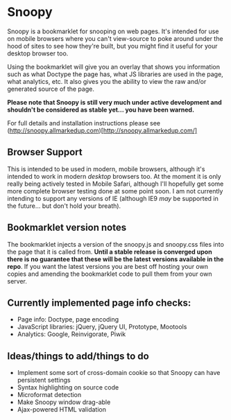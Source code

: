 Snoopy
=======

Snoopy is a bookmarklet for snooping on web pages. It's intended for use on mobile browsers where you can't view-source to poke around under the hood of sites to see how they're built, but you might find it useful for your desktop browser too.

Using the bookmarklet will give you an overlay that shows you information such as what Doctype the page has, what JS libraries are used in the page, what analytics, etc. It also gives you the ability to view the raw and/or generated source of the page.

**Please note that Snoopy is still very much under active development and shouldn't be considered as stable yet... you have been warned.**

For full details and installation instructions please see (http://snoopy.allmarkedup.com)[http://snoopy.allmarkedup.com/]

Browser Support
---------------

This is intended to be used in modern, mobile browsers, although it's intended to work in modern *desktop* browsers too.
At the moment it is only really being actively tested in Mobile Safari, although I'll hopefully get some more complete browser testing done at some point soon.
I am not currently intending to support any versions of IE (although IE9 *may* be supported in the future... but don't hold your breath).


Bookmarklet version notes
-------------------------

The bookmarklet injects a version of the snoopy.js and snoopy.css files into the page that it is called from. **Until a stable release is converged upon there is no guarantee that these will be the latest versions available in the repo**. If you want the latest versions you are best off hosting your own copies and amending the bookmarklet code to pull them from your own server.


Currently implemented page info checks:
---------------------------------------

* Page info: Doctype, page encoding
* JavaScript libraries: jQuery, jQuery UI, Prototype, Mootools
* Analytics: Google, Reinvigorate, Piwik


Ideas/things to add/things to do
--------------------------------

* Implement some sort of cross-domain cookie so that Snoopy can have persistent settings
* Syntax highlighting on source code
* Microformat detection
* Make Snoopy window drag-able
* Ajax-powered HTML validation


